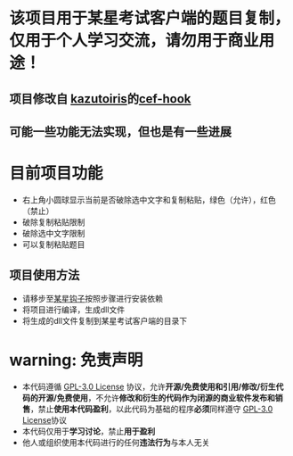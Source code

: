 # 该项目用于某星考试客户端的题目复制，仅用于个人学习交流，请勿用于商业用途！
## 项目修改自 [kazutoiris](https://github.com/kazutoiris)的[cef-hook](https://github.com/kazutoiris/cef-hook)
## 可能一些功能无法实现，但也是有一些进展
# 目前项目功能
- 右上角小圆球显示当前是否破除选中文字和复制粘贴，绿色（允许），红色（禁止）
- 破除复制粘贴限制
- 破除选中文字限制
- 可以复制粘贴题目
## 项目使用方法
- 请移步至[某星钩子](https://www.52pojie.cn/thread-1995491-1-1.html)按照步骤进行安装依赖
- 将项目进行编译，生成dll文件
- 将生成的dll文件复制到某星考试客户端的目录下


# warning: 免责声明
- 本代码遵循 [GPL-3.0 License](https://github.com/SJYssr/cef_cx_copy_tool/blob/main/LICENSE) 协议，允许**开源/免费使用和引用/修改/衍生代码的开源/免费使用**，不允许**修改和衍生的代码作为闭源的商业软件发布和销售**，禁止**使用本代码盈利**，以此代码为基础的程序**必须**同样遵守 [GPL-3.0 License](https://github.com/SJYssr/cef_cx_copy_tool/blob/main/LICENSE)协议
- 本代码仅用于**学习讨论**，禁止**用于盈利**
- 他人或组织使用本代码进行的任何**违法行为**与本人无关